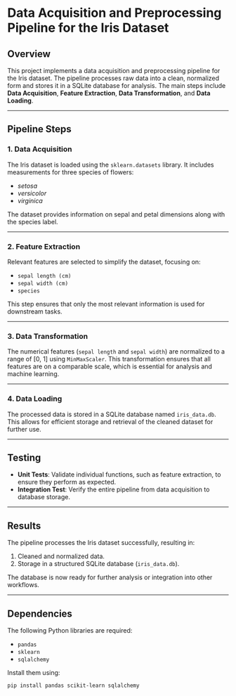 # Data Acquisition and Preprocessing Pipeline for the Iris Dataset

## Overview
This project implements a data acquisition and preprocessing pipeline for the Iris dataset. The pipeline processes raw data into a clean, normalized form and stores it in a SQLite database for analysis. The main steps include **Data Acquisition**, **Feature Extraction**, **Data Transformation**, and **Data Loading**.

---

## Pipeline Steps

### 1. Data Acquisition
The Iris dataset is loaded using the `sklearn.datasets` library. It includes measurements for three species of flowers:  
- *setosa*  
- *versicolor*  
- *virginica*  

The dataset provides information on sepal and petal dimensions along with the species label.

---

### 2. Feature Extraction
Relevant features are selected to simplify the dataset, focusing on:  
- `sepal length (cm)`  
- `sepal width (cm)`  
- `species`  

This step ensures that only the most relevant information is used for downstream tasks.

---

### 3. Data Transformation
The numerical features (`sepal length` and `sepal width`) are normalized to a range of [0, 1] using `MinMaxScaler`. This transformation ensures that all features are on a comparable scale, which is essential for analysis and machine learning.

---

### 4. Data Loading
The processed data is stored in a SQLite database named `iris_data.db`. This allows for efficient storage and retrieval of the cleaned dataset for further use.

---

## Testing
- **Unit Tests**: Validate individual functions, such as feature extraction, to ensure they perform as expected.
- **Integration Test**: Verify the entire pipeline from data acquisition to database storage.

---

## Results
The pipeline processes the Iris dataset successfully, resulting in:
1. Cleaned and normalized data.
2. Storage in a structured SQLite database (`iris_data.db`).

The database is now ready for further analysis or integration into other workflows.

---

## Dependencies
The following Python libraries are required:
- `pandas`
- `sklearn`
- `sqlalchemy`

Install them using:
```bash
pip install pandas scikit-learn sqlalchemy
